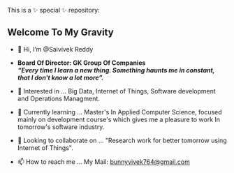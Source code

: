 This is a ✨ special ✨ repository: 

## Welcome To My Gravity 

- 👋 Hi, I’m @Saivivek Reddy<br>
- ****Board Of Director: GK Group Of Companies****
<br> ***“Every time I learn a new thing. Something haunts me in constant, that I don't know a lot more”.***

- 👀 Interested in ... Big Data, Internet of Things, Software development and Operations Managment.

- 🌱 Currently learning ... Master's In Applied Computer Science, focused mainly on development course's which gives me a pleasure to work In tomorrow's software industry.

- 💞️ Looking to collaborate on ... "Research work for better tomorrow using Internet of Things".

- 📫 How to reach me ... My Mail: <bunnyvivek764@gmail.com>


